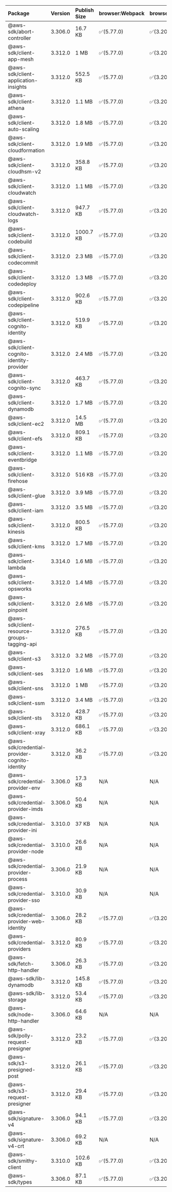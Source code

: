 | Package | Version | Publish Size | browser:Webpack | browser:Rollup | browser:EsBuild |
| :------ | :------ | :----------- | :------ | :----- | :------- |
|@aws-sdk/abort-controller|3.306.0|16.7 KB|✅(5.77.0)|✅(3.20.2)|✅(0.17.15)|
|@aws-sdk/client-app-mesh|3.312.0|1 MB|✅(5.77.0)|✅(3.20.2)|✅(0.17.15)|
|@aws-sdk/client-application-insights|3.312.0|552.5 KB|✅(5.77.0)|✅(3.20.2)|✅(0.17.15)|
|@aws-sdk/client-athena|3.312.0|1.1 MB|✅(5.77.0)|✅(3.20.2)|✅(0.17.15)|
|@aws-sdk/client-auto-scaling|3.312.0|1.8 MB|✅(5.77.0)|✅(3.20.2)|✅(0.17.15)|
|@aws-sdk/client-cloudformation|3.312.0|1.9 MB|✅(5.77.0)|✅(3.20.2)|✅(0.17.15)|
|@aws-sdk/client-cloudhsm-v2|3.312.0|358.8 KB|✅(5.77.0)|✅(3.20.2)|✅(0.17.15)|
|@aws-sdk/client-cloudwatch|3.312.0|1.1 MB|✅(5.77.0)|✅(3.20.2)|✅(0.17.15)|
|@aws-sdk/client-cloudwatch-logs|3.312.0|947.7 KB|✅(5.77.0)|✅(3.20.2)|✅(0.17.15)|
|@aws-sdk/client-codebuild|3.312.0|1000.7 KB|✅(5.77.0)|✅(3.20.2)|✅(0.17.15)|
|@aws-sdk/client-codecommit|3.312.0|2.3 MB|✅(5.77.0)|✅(3.20.2)|✅(0.17.15)|
|@aws-sdk/client-codedeploy|3.312.0|1.3 MB|✅(5.77.0)|✅(3.20.2)|✅(0.17.15)|
|@aws-sdk/client-codepipeline|3.312.0|902.6 KB|✅(5.77.0)|✅(3.20.2)|✅(0.17.15)|
|@aws-sdk/client-cognito-identity|3.312.0|519.9 KB|✅(5.77.0)|✅(3.20.2)|✅(0.17.15)|
|@aws-sdk/client-cognito-identity-provider|3.312.0|2.4 MB|✅(5.77.0)|✅(3.20.2)|✅(0.17.15)|
|@aws-sdk/client-cognito-sync|3.312.0|463.7 KB|✅(5.77.0)|✅(3.20.2)|✅(0.17.15)|
|@aws-sdk/client-dynamodb|3.312.0|1.7 MB|✅(5.77.0)|✅(3.20.2)|✅(0.17.15)|
|@aws-sdk/client-ec2|3.312.0|14.5 MB|✅(5.77.0)|✅(3.20.2)|✅(0.17.15)|
|@aws-sdk/client-efs|3.312.0|809.1 KB|✅(5.77.0)|✅(3.20.2)|✅(0.17.15)|
|@aws-sdk/client-eventbridge|3.312.0|1.1 MB|✅(5.77.0)|✅(3.20.2)|✅(0.17.15)|
|@aws-sdk/client-firehose|3.312.0|516 KB|✅(5.77.0)|✅(3.20.2)|✅(0.17.15)|
|@aws-sdk/client-glue|3.312.0|3.9 MB|✅(5.77.0)|✅(3.20.2)|✅(0.17.15)|
|@aws-sdk/client-iam|3.312.0|3.5 MB|✅(5.77.0)|✅(3.20.2)|✅(0.17.15)|
|@aws-sdk/client-kinesis|3.312.0|800.5 KB|✅(5.77.0)|✅(3.20.2)|✅(0.17.15)|
|@aws-sdk/client-kms|3.312.0|1.7 MB|✅(5.77.0)|✅(3.20.2)|✅(0.17.15)|
|@aws-sdk/client-lambda|3.314.0|1.6 MB|✅(5.77.0)|✅(3.20.2)|✅(0.17.15)|
|@aws-sdk/client-opsworks|3.312.0|1.4 MB|✅(5.77.0)|✅(3.20.2)|✅(0.17.15)|
|@aws-sdk/client-pinpoint|3.312.0|2.6 MB|✅(5.77.0)|✅(3.20.2)|✅(0.17.15)|
|@aws-sdk/client-resource-groups-tagging-api|3.312.0|276.5 KB|✅(5.77.0)|✅(3.20.2)|✅(0.17.15)|
|@aws-sdk/client-s3|3.312.0|3.2 MB|✅(5.77.0)|✅(3.20.2)|✅(0.17.15)|
|@aws-sdk/client-ses|3.312.0|1.6 MB|✅(5.77.0)|✅(3.20.2)|✅(0.17.15)|
|@aws-sdk/client-sns|3.312.0|1 MB|✅(5.77.0)|✅(3.20.2)|✅(0.17.15)|
|@aws-sdk/client-ssm|3.312.0|3.4 MB|✅(5.77.0)|✅(3.20.2)|✅(0.17.15)|
|@aws-sdk/client-sts|3.312.0|428.7 KB|✅(5.77.0)|✅(3.20.2)|✅(0.17.15)|
|@aws-sdk/client-xray|3.312.0|686.1 KB|✅(5.77.0)|✅(3.20.2)|✅(0.17.15)|
|@aws-sdk/credential-provider-cognito-identity|3.312.0|36.2 KB|✅(5.77.0)|✅(3.20.2)|✅(0.17.15)|
|@aws-sdk/credential-provider-env|3.306.0|17.3 KB|N/A|N/A|N/A|
|@aws-sdk/credential-provider-imds|3.306.0|50.4 KB|N/A|N/A|N/A|
|@aws-sdk/credential-provider-ini|3.310.0|37 KB|N/A|N/A|N/A|
|@aws-sdk/credential-provider-node|3.310.0|26.6 KB|N/A|N/A|N/A|
|@aws-sdk/credential-provider-process|3.306.0|21.9 KB|N/A|N/A|N/A|
|@aws-sdk/credential-provider-sso|3.310.0|30.9 KB|N/A|N/A|N/A|
|@aws-sdk/credential-provider-web-identity|3.306.0|28.2 KB|✅(5.77.0)|✅(3.20.2)|✅(0.17.15)|
|@aws-sdk/credential-providers|3.312.0|80.9 KB|✅(5.77.0)|✅(3.20.2)|✅(0.17.15)|
|@aws-sdk/fetch-http-handler|3.306.0|26.3 KB|✅(5.77.0)|✅(3.20.2)|✅(0.17.15)|
|@aws-sdk/lib-dynamodb|3.312.0|145.8 KB|✅(5.77.0)|✅(3.20.2)|✅(0.17.15)|
|@aws-sdk/lib-storage|3.312.0|53.4 KB|✅(5.77.0)|✅(3.20.2)|✅(0.17.15)|
|@aws-sdk/node-http-handler|3.306.0|64.6 KB|N/A|N/A|N/A|
|@aws-sdk/polly-request-presigner|3.312.0|23.2 KB|✅(5.77.0)|✅(3.20.2)|✅(0.17.15)|
|@aws-sdk/s3-presigned-post|3.312.0|26.1 KB|✅(5.77.0)|✅(3.20.2)|✅(0.17.15)|
|@aws-sdk/s3-request-presigner|3.312.0|29.4 KB|✅(5.77.0)|✅(3.20.2)|✅(0.17.15)|
|@aws-sdk/signature-v4|3.306.0|94.1 KB|✅(5.77.0)|✅(3.20.2)|✅(0.17.15)|
|@aws-sdk/signature-v4-crt|3.306.0|69.2 KB|N/A|N/A|N/A|
|@aws-sdk/smithy-client|3.310.0|102.6 KB|✅(5.77.0)|✅(3.20.2)|✅(0.17.15)|
|@aws-sdk/types|3.306.0|87.1 KB|✅(5.77.0)|✅(3.20.2)|✅(0.17.15)|
